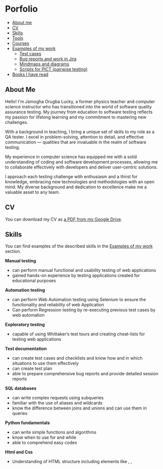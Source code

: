 # Porfolio
- [About me](#about-me)
- [CV](#cv)
- [Skills](#skills)
- [Tools](#tools)
- [Courses](#courses)
- [Examples of my work](#examples-of-my-work)
  * [Test cases](#test-cases)
  * [Bug reports and work in Jira](#bug-reports-and-work-in-jira)
  * [Mindmaps and diagrams](#mindmaps-and-diagrams)
  * [Scripts for PICT (pairwise testing)](#scripts-for-pict-pairwise-testing)
- [Books I have read](#books-i-have-read)


## About Me

Hello! I'm Jamogha Orugba Lucky, a former physics teacher and computer science instructor who has transitioned into the world of software quality assurance testing. My journey from education to software testing reflects my passion for lifelong learning and my commitment to mastering new challenges.

With a background in teaching, I bring a unique set of skills to my role as a QA tester. I excel in problem-solving, attention to detail, and effective communication — qualities that are invaluable in the realm of software testing.

My experience in computer science has equipped me with a solid understanding of coding and software development processes, allowing me to collaborate effectively with developers and deliver user-centric solutions.

I approach each testing challenge with enthusiasm and a thirst for knowledge, embracing new technologies and methodologies with an open mind. My diverse background and dedication to excellence make me a valuable asset to any team.


## CV
You can download my CV as [a PDF from my Google Drive](https://drive.google.com/file/d/1meQzlV95KUp2iqztu6kvPnWAc1Zray96/view?usp=sharing).

## Skills

You can find examples of the described skills in the [Examples of my work](#examples-of-my-work) section.

__Manual testing__
  * can perform manual functional and usability testing of web applications
  * gained hands-on experience by testing applications created for educational purposes

 __Automation testing__
  * can perform Web Automation testing using Selenium to ensure the functionality and reliability of web Application
  * Can perform Regression testing by re-executing previous test cases by web automation 


__Exploratory testing__
  * capable of using Whittaker’s test tours and creating cheat-lists for testing web applications

__Test documentation__
  * can create test cases and checklists and know how and in which situations to use them effectively
  * can create test plan 
  * able to prepare comprehensive bug reports and provide detailed session reports

__SQL databases__
  * can write complex requests using subqueries
  * familiar with the use of aliases and wildcards
  * know the difference between joins and unions and can use them in queries

__Python fundamentals__
  * can write simple functions and algorithms
  * know when to use for and while
  * able to comprehend easy codes

__Html and Css__
  * Understanding of HTML structure including elements like <html>, <head>, <title>, <body>, etc.
  * Knowledge of HTML tags such as headings , paragraphs , lists , links, 
    images <img>, forms  etc.
  * Understanding of CSS syntax and how CSS rules are structured with selectors, properties, and values.
    

## Tools

__Selenium__
  * Created automated test scripts using Selenium WebDriver API in Python programming language
  *  Design test cases for web application functionalities and implement them as automated scripts using Selenium.
  * Execute automated test scripts using Selenium WebDriver against different browsers e.g., Chrome, Firefox, Safari
  * Integrate Selenium with unittest automation framework
  * Identify various locators using web elenent supported by Selenium and interact with it using Python script
  * Implemented the Page Object Model design pattern to maintain a structured and maintainable test automation framework.
    

__Jira__
  * know how to create bug reports
  * able to create projects and track their progress

__Trello__
  * Create Trello cards for individual test cases or test scenarios.
  * Create Trello cards for tracking defects or issues identified during testing.
  * Used Trello cards or checklists to track the execution of individual test cases.
  * Collaborate with other team members
    


## Courses

__Robot Framework Test Automation, Levels 1-4__  
*online courses by [Bryan Lamb](https://www.udemy.com/user/bryanl/), Udemy*  
An intensive course in test automation with Robot Framework.  
[Link to the certificate of the Level 1](https://www.udemy.com/certificate/UC-93938fbe-c686-47ee-b33a-8ac6701ff2b7/)  
*Level 2-4 in progress*

__The 1st Online Institute of Software Testing__  
*online course by Quality Lab, Moscow, Russia*  
A comprehensive course (132 h) in quality assurance, covering skills in functional testing and test automation.   
[Link to the certificate](https://quality-lab.ru/school-center/certificate.php?id=22655&lang=en)

__Onboarding to Testing · Jedi Point__  
*online course by Quality Lab, Moscow, Russia*  
An intensive introductory course (20 h) to software testing. Quality Lab is one of the biggest Russian providers of educational services tailored for software testers.   
[Link to the certificate](https://drive.google.com/file/d/16ysUnfckphOZ3VNLYhOX-KnvKEWoCdYA/view?usp=sharing)


## Examples of my work
### Test Plan

- [LIRS Demo Test Plan](https://drive.google.com/file/d/1ZPVXTk57MSTO7QQYT6lhr6WyiGRTYraQ/view?usp=sharing)
 
- [FIRS Demo Test](https://drive.google.com/file/d/1GN0--vHGrSix6_dwQrrjaqw5c_AoHvsO/view?usp=sharing)



### Test cases

- [Workplacewomen](http://workplacewomen.org/) was used to create test cases
  * Test cases for the Homepage of Workplacewomen. Check [the Google Sheets document here](https://docs.google.com/spreadsheets/d/1nluen-LwtPGsi8px2cdWTXmnQFeoVtux/edit?usp=sharing&ouid=107348736949540309501&rtpof=true&sd=true)

- [LIRS Staging environment](https://stagng.eadytax.io/admin/login/) was used to create test cases.
  * Test case for Create new tax id. Check [The documentl here]().
 
- [FIRS Staging environment](http://firs.easytax.io/) was used to create test cases.
  * Test case for Homepage. Check [The documentl here](https://docs.google.com/spreadsheets/d/1dM6hSqJssInroXDdDOtd_VHZymbcAqlz/edit?usp=sharing&ouid=107348736949540309501&rtpof=true&sd=true).

  
### Bug reports and work in Jira

- Several bugs found on [the training webpage Loan Calculator](http://creditcalculator.pointschool.ru) and reported:
  * Bug #1. Check [the screenshot of the bug report in Jira](https://drive.google.com/file/d/1Ypqw992_r6YgXNdqslH1FVW3Y33sT6ip/view?usp=sharing).
  * Bug #2. Check [the screenshot of the bug report in Jira](https://drive.google.com/file/d/15KB2fIqWO4uIUbAMejk8ZZrkpPfJzz1m/view?usp=sharing).
  * Bug #3. Check [the screenshot of the bug report in Jira](https://drive.google.com/file/d/1Qn_Fe5gwdEQ-f4PKpg115CZaWl3_N705/view?usp=sharing).
* An example of a project in Jira. Check [the screenshot](https://drive.google.com/file/d/1uN7R4SGWYZ0zn45id8_CeSzs4sn68BWq/view?usp=sharing).

### Mindmaps and diagrams
* Functional decomposition of [the training webpage Loan Calculator](http://creditcalculator.pointschool.ru). Check [the mindmap](https://drive.google.com/file/d/1i1O25CTJNYbuZAmigsRFJjPzUhbRJduY/view?usp=sharing).
* State-transition diagram of the loan application at [the training webpage Loan Calculator](http://creditcalculator.pointschool.ru). Check [the diagram](https://drive.google.com/file/d/1yr1i_gvkTDtbw-ZZF9I_o5CKQZuc2KWG/view?usp=sharing).
* Decomposition of an online converter of text documents to PDF using actions-parameters-values. Check [the diagram](https://drive.google.com/file/d/1gbBCBGNyRJhp0DhFgFbpxrb9F2Zd5LnH/view?usp=sharing).
* Mindmap of the interfaces of [the training webpage Enotes](https://enotes.pointschool.ruin). Check [the mindmap](https://drive.google.com/file/d/1gzv3ADI2_tm_Of0rk_gZDZ1niW50w4oc/view?usp=sharing).

### Scripts for PICT (pairwise testing)

* Generating combinations for the form consisting of 3 fields, where possible values of the one field depend on the values of another field. See [the script for MS PICT](https://drive.google.com/file/d/1nRuFkKA2pXFHHFwfph0SuXq-2p22VLtD/view?usp=sharing) and [the results of the script execution](https://drive.google.com/file/d/1bKWMw8rqOy477JpRgfS8-koDd2jm3MEv/view?usp=sharing).
* Generating combinations for the form consisting of 5 fields. See [the script for MS PICT](https://drive.google.com/file/d/1jG72-v808dXlvSxcC6EYkiaZNbZZTeIB/view?usp=sharing) and [the results of the script execution](https://drive.google.com/file/d/1WlKu_FRv-kSVPPoQlL-7wz6CXqr9f2bi/view?usp=sharing).

## Books I have read
__"Testing dot com"__ R.Savin 2017 (in Russian) - an excellent book for a very beginners. It explains the general goals and basic techniques in software testing.

__"A Practitioner's Guide to Software Test Design"__ Lee Copeland 2004 - comprehensive explanation of the fundamental techniques and approaches used in software testing.

